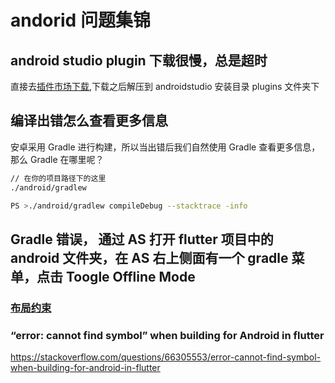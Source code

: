# andorid 问题集锦

## android studio plugin 下载很慢，总是超时

直接去[插件市场下载](https://plugins.jetbrains.com/),下载之后解压到 androidstudio 安装目录 plugins 文件夹下

## 编译出错怎么查看更多信息

安卓采用 Gradle 进行构建，所以当出错后我们自然使用 Gradle 查看更多信息，那么 Gradle 在哪里呢？

```bash
// 在你的项目路径下的这里
./android/gradlew
```

```bash
PS >./android/gradlew compileDebug --stacktrace -info
```

## Gradle 错误， 通过 AS 打开 flutter 项目中的 android 文件夹，在 AS 右上侧面有一个 gradle 菜单，点击 Toogle Offline Mode

### [布局约束](https://www.jianshu.com/p/b956b8a37012)


### “error: cannot find symbol” when building for Android in flutter

https://stackoverflow.com/questions/66305553/error-cannot-find-symbol-when-building-for-android-in-flutter